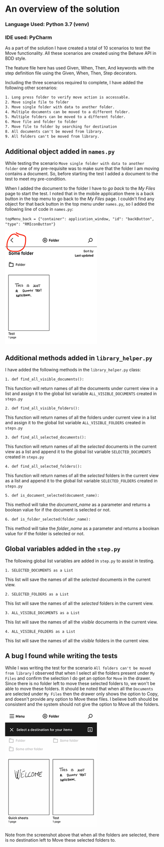 An overview of the solution
===

### Language Used: Python 3.7 (venv)
### IDE used: PyCharm 


As a part of the solution I have created a total of 10 scenarios to test the Move functionality. 
All these scenarios are created using the Behave API in BDD style. 

The feature file here has used Given, When, Then, And keywords with the step definition file using the Given, When, Then, Step decorators.

Including the three scenarios required to complete, I have added the following other scenarios:

    1. Long press folder to verify move action is accessable.
    2. Move single file to folder
    3. Move single folder with data to another folder.
    4. Multiple documents can be moved to a different folder.
    5. Multiple folders can be moved to a different folder.
    6. Move file and folder to folder
    7. Move file to folder by searching for destination
    8. All documents can't be moved from library.
    9. All folders can't be moved from library.

Additional object added in `names.py`
---
While testing the scenario `Move single folder with data to another folder` one of my pre-requisite was to make sure that the folder I am moving contains a document. So, before starting the test I added a document to the test to meet my pre-condition. 

When I added the document to the folder I have to _go back_ to the _My Files_ page to start the test. I noted that in the mobile application there is a back button in the top menu to go back to the _My Files_ page. 
I couldn't find any object for that back button in the top menu under `names.py`, so I added the following line of code in `names.py`:

`topMenu_back = {"container": application_window, "id": "backButton", "type": "RMIconButton"}`

![Back_Button](resources/IMG_7251.png)

Additional methods added in `library_helper.py`
---
I have added the following methods in the `library_helper.py` class:

    1. def find_all_visible_documents():

This function will return names of all the documents under current view in a list and assign it to the global list variable `ALL_VISIBLE_DOCUMENTS` created in `steps.py`

    2. def find_all_visible_folders():

This function will return names of all the folders under current view in a list and assign it to the global list variable `ALL_VISIBLE_FOLDERS` created in `steps.py`

    3. def find_all_selected_documents():

This function will return names of all the _selected_ documents in the current view as a list and append it to the global list variable `SELECTED_DOCUMENTS` created in `steps.py`

    4. def find_all_selected_folders():

This function will return names of all the _selected_ folders in the current view as a list and append it to the global list variable `SELECTED_FOLDERS` created in `steps.py`

    5. def is_document_selected(document_name):

This method will take the _document_name_ as a parameter and returns a boolean value for if the document is selected or not.

    6. def is_folder_selected(folder_name):

This method will take the _folder_name_ as a parameter and returns a boolean value for if the folder is selected or not.

Global variables added in the `step.py`
---

The following global list variables are added in `step.py` to assist in testing.

    1. SELECTED_DOCUMENTS as a List
This list will save the names of all the _selected_ documents in the current view.

    2. SELECTED_FOLDERS as a List
This list will save the names of all the _selected_ folders in the current view.
    
    3. ALL_VISIBLE_DOCUMENTS as a List
This list will save the names of all the _visible_ documents in the current view.

    4. ALL_VISIBLE_FOLDERS as a List
This list will save the names of all the _visible_ folders in the current view.

A bug I found while writing the tests
---
While I was writing the test for the scenario `All folders can't be moved from library` I observed that when I select all the folders present under `My Files` and confirm the selection I do get an option for `Move` in the drawer. 
Since there is no folder left to move these selected folders to, we won't be able to move these folders. 
It should be noted that when all the `Documents` are selected under `My Files` then the drawer only shows the option to Copy, and doesn't provide any option to Move these files.
I believe both should be consistent and the system should not give the option to Move all the folders.

![Bug_Screenshot](resources/IMG_52CE24B3AB08-1.png)

Note from the screenshot above that when all the folders are selected, there is no destination left to Move these selected folders to. 
